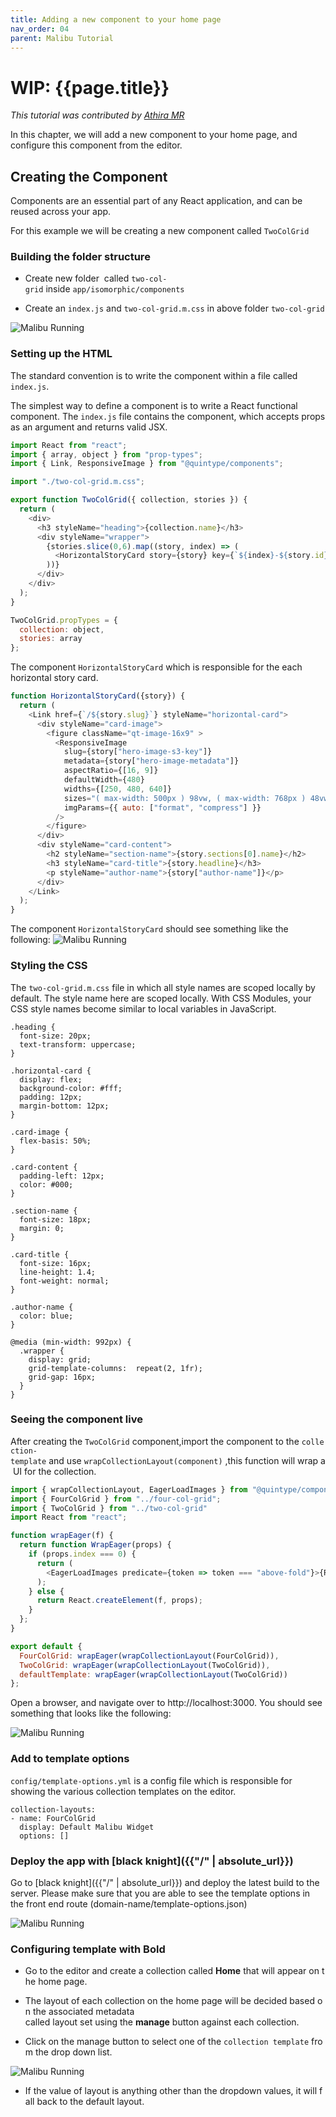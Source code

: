 ```yaml
---
title: Adding a new component to your home page
nav_order: 04
parent: Malibu Tutorial
---
```


# WIP: {{page.title}}

*This tutorial was contributed by [Athira MR](https://twitter.com/saiicharan)*

In this chapter, we will add a new component to your home page, and configure this component from the editor.

## Creating the Component

Components are an essential part of any React application, and can be reused across your app.

For this example we will be creating a new component called ```TwoColGrid```

### Building the folder structure

* Create new folder  called ```two-col-grid``` inside ```app/isomorphic/components``` 

* Create an ```index.js``` and ```two-col-grid.m.css``` in above folder ```two-col-grid```

![Malibu Running]({{"images/creating-folder.gif" | absolute_url}})

### Setting up the HTML

The standard convention is to write the component within a file called `index.js`.

The simplest way to define a component is to write a React functional component. The `index.js` file contains the component, which accepts props as an argument and returns valid JSX.

```javascript
import React from "react";
import { array, object } from "prop-types";
import { Link, ResponsiveImage } from "@quintype/components";

import "./two-col-grid.m.css";

export function TwoColGrid({ collection, stories }) {
  return (
    <div>
      <h3 styleName="heading">{collection.name}</h3>
      <div styleName="wrapper">
        {stories.slice(0,6).map((story, index) => (
          <HorizontalStoryCard story={story} key={`${index}-${story.id}`}/>
        ))}
      </div>
    </div>
  );
}

TwoColGrid.propTypes = {
  collection: object,
  stories: array
};
```

The component ```HorizontalStoryCard``` which is responsible for the each horizontal story card.
```javascript
function HorizontalStoryCard({story}) {
  return (
    <Link href={`/${story.slug}`} styleName="horizontal-card">
      <div styleName="card-image">
        <figure className="qt-image-16x9" >
          <ResponsiveImage
            slug={story["hero-image-s3-key"]}
            metadata={story["hero-image-metadata"]}
            aspectRatio={[16, 9]}
            defaultWidth={480}
            widths={[250, 480, 640]}
            sizes="( max-width: 500px ) 98vw, ( max-width: 768px ) 48vw, 23vw"
            imgParams={{ auto: ["format", "compress"] }}
          />
        </figure>
      </div>
      <div styleName="card-content">
        <h2 styleName="section-name">{story.sections[0].name}</h2>
        <h3 styleName="card-title">{story.headline}</h3>
        <p styleName="author-name">{story["author-name"]}</p>
      </div>
    </Link>
  );
}
```

The component ```HorizontalStoryCard``` should see something like the following:
![Malibu Running]({{"images/horizontal-story-card.png" | absolute_url}})

### Styling the CSS
The ```two-col-grid.m.css``` file in which all style names are scoped locally by default.
The style name here are scoped locally. With CSS Modules, your CSS style names become similar to local variables in JavaScript.

```
.heading {
  font-size: 20px;
  text-transform: uppercase;
}

.horizontal-card {
  display: flex;
  background-color: #fff;
  padding: 12px;
  margin-bottom: 12px;
}

.card-image {
  flex-basis: 50%;
}

.card-content {
  padding-left: 12px;
  color: #000;
}

.section-name {
  font-size: 18px;
  margin: 0;
}

.card-title {
  font-size: 16px;
  line-height: 1.4;
  font-weight: normal;
}

.author-name {
  color: blue;
}

@media (min-width: 992px) {
  .wrapper {
    display: grid;
    grid-template-columns:  repeat(2, 1fr);
    grid-gap: 16px;
  }
}
```

### Seeing the component live

After creating the ```TwoColGrid``` component,import the component to the ```collection-template``` and use ```wrapCollectionLayout(component)``` ,this function will wrap a UI for the collection.


```javascript
import { wrapCollectionLayout, EagerLoadImages } from "@quintype/components";
import { FourColGrid } from "../four-col-grid";
import { TwoColGrid } from "../two-col-grid"
import React from "react";

function wrapEager(f) {
  return function WrapEager(props) {
    if (props.index === 0) {
      return (
        <EagerLoadImages predicate={token => token === "above-fold"}>{React.createElement(f, props)}</EagerLoadImages>
      );
    } else {
      return React.createElement(f, props);
    }
  };
}

export default {
  FourColGrid: wrapEager(wrapCollectionLayout(FourColGrid)),
  TwoColGrid: wrapEager(wrapCollectionLayout(TwoColGrid)),
  defaultTemplate: wrapEager(wrapCollectionLayout(TwoColGrid))
};

```

Open a browser, and navigate over to http://localhost:3000. You should see something that looks like the following:

![Malibu Running]({{"images/two-col-grid.png" | absolute_url}})

### Add to template options
```config/template-options.yml``` is a config file which is responsible for showing the various collection templates on the editor.

```
collection-layouts:
- name: FourColGrid
  display: Default Malibu Widget
  options: []
```

### Deploy the app with [black knight]({{"/" | absolute_url}})

Go to [black knight]({{"/" | absolute_url}}) and deploy the latest build to the server. Please make sure that you are able to see the template options in the front end route (domain-name/template-options.json)

![Malibu Running]({{"images/template-options.gif" | absolute_url}})

### Configuring template with Bold

* Go to the editor and create a collection called **Home** that will appear on the home page.

* The layout of each collection on the home page will be decided based on the associated metadata
called layout set using the **manage** button against each collection.

* Click on the manage button to select one of the ```collection template``` from the drop down list.

![Malibu Running]({{"images/template-option-editor.gif" | absolute_url}})

* If the value of layout is anything other than the dropdown values, it will fall back to the default layout.
